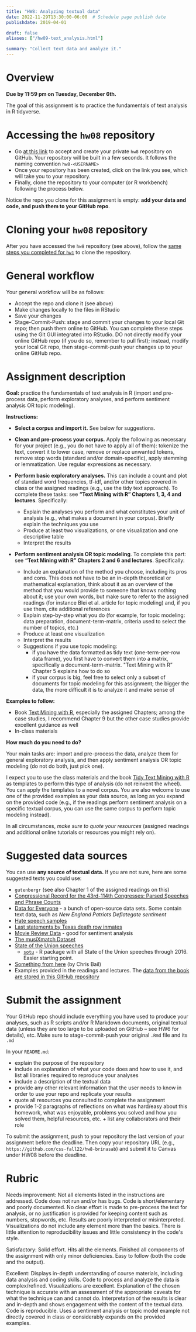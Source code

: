 ```yaml
---
title: "HW8: Analyzing textual data"
date: 2022-11-29T13:30:00-06:00  # Schedule page publish date
publishdate: 2019-04-01

draft: false
aliases: ["/hw09-text_analysis.html"]

summary: "Collect text data and analyze it."
---
```




# Overview

**Due by 11:59 pm on Tuesday, December 6th.**

The goal of this assignment is to practice the fundamentals of text analysis in R tidyverse.


# Accessing the `hw08` repository

* Go [at this link](https://classroom.github.com/a/_IRchBke) to accept and create your private `hw8` repository on GitHub. Your repository will be built in a few seconds. It follows the naming convention `hw8-<USERNAME>`  
* Once your repository has been created, click on the link you see, which will take you to your repository. 
* Finally, clone the repository to your computer (or R workbench) following the process below.

Notice the repo you clone for this assignment is empty: **add your data and code, and push them to your GitHub repo**.


# Cloning your `hw08` repository

After you have accessed the `hw8` repository (see above), follow the [same steps you completed for `hw1`](/homework/edit-readme/) to clone the repository.


# General workflow

Your general workflow will be as follows:

* Accept the repo and clone it (see above)
* Make changes locally to the files in RStudio
* Save your changes
* Stage-Commit-Push: stage and commit your changes to your local Git repo; then push them online to GitHub. You can complete these steps using the Git GUI integrated into RStudio. DO not directly modify your online GitHub repo (if you do so, remember to pull first); instead, modify your local Git repo, then stage-commit-push your changes up to your online GitHub repo. 

# Assignment description

**Goal:** practice the fundamentals of text analysis in R (import and pre-process data, perform exploratory analyses, and perform sentiment analysis OR topic modeling).

**Instructions:**

* **Select a corpus and import it.** See below for suggestions. 

* **Clean and pre-process your corpus.** Apply the following as necessary for your project (e.g., you do not have to apply all of them): tokenize the text, convert it to lower case, remove or replace unwanted tokens, remove stop words (standard and/or domain-specific), apply stemming or lemmatization. Use regular expressions as necessary. 

* **Perform basic exploratory analyses.** This can include a count and plot of standard word frequencies, tf-idf, and/or other topics covered in class or the assigned readings (e.g., use the tidy text approach). To complete these tasks: see **“Text Mining with R” Chapters 1, 3, 4 and lectures**. Specifically:
    * Explain the analyses you perform and what constitutes your unit of analysis (e.g., what makes a document in your corpus). Briefly explain the techniques you use
    * Produce at least two visualizations, or one visualization and one descriptive table
    * Interpret the results

* **Perform sentiment analysis OR topic modeling**. To complete this part: see **“Text Mining with R” Chapters 2 and 6 and lectures**. Specifically:
  * Include an explanation of the method you choose, including its pros and cons. This does not have to be an in-depth theoretical or mathematical explanation, think about it as an overview of the method that you would provide to someone that knows nothing about it; use your own words, but make sure to refer to the assigned readings (for instance Blei et al. article for topic modeling) and, if you use them, cite additional references
  * Explain step-by-step what you do (for example, for topic modeling: data preparation, document-term-matrix, criteria used to select the number of topics, etc.)
  * Produce at least one visualization
  * Interpret the results
  * Suggestions if you use topic modeling: 
    * if you have the data formatted as tidy text (one-term-per-row data frame), you first have to convert them into a matrix, specifically a document-term-matrix. "Text Mining with R”  Chapter 5 explains how to do so 
    * if your corpus is big, feel free to select only a subset of documents for topic modeling for this assignment; the bigger the data, the more difficult it is to analyze it and make sense of 

**Examples to follow:**
* Book [Text Mining with R](https://www.tidytextmining.com/index.html), especially the assigned Chapters; among the case studies, I recommend Chapter 9 but the other case studies provide excellent guidance as well
* In-class materials 

**How much do you need to do?**

Your main tasks are: import and pre-process the data, analyze them for general exploratory analysis, and then apply sentiment analysis OR topic modeling (do not do both, just pick one). 

I expect you to use the class materials and the book [Tidy Text Mining with R](http://tidytextmining.com/) as templates to perform this type of analysis (do not reinvent the wheel). You can apply the templates to a novel corpus. You are also welcome to use one of the provided examples as your data source, as long as you expand on the provided code (e.g., if the readings perform sentiment analysis on a specific textual corpus, you can use the same corpus to perform topic modeling instead). 

In all circumstances, *make sure to quote your resources* (assigned readings and additional online tutorials or resources you might rely on).


# Suggested data sources

You can use **any source of textual data.** If you are not sure, here are some suggested texts you could use:

* `gutenbergr` (see also Chapter 1 of the assigned readings on this)
* [Congressional Record for the 43rd-114th Congresses: Parsed Speeches and Phrase Counts](https://data.stanford.edu/congress_text)
* [Data for Everyone](https://www.figure-eight.com/data-for-everyone/) - a bunch of open-source data sets. Some contain text data, such as *New England Patriots Deflategate sentiment*
* [Hate speech samples](https://github.com/t-davidson/hate-speech-and-offensive-language)
* [Last statements by Texas death row inmates](https://www.kaggle.com/mykhe1097/last-words-of-death-row-inmates)
* [Movie Review Data](http://www.cs.cornell.edu/people/pabo/movie-review-data/) - good for sentiment analysis
* [The musiXmatch Dataset](http://millionsongdataset.com/musixmatch/)
* [State of the Union speeches](http://www.presidency.ucsb.edu/sou.php)
    * [`sotu`](https://github.com/statsmaths/sotu) - R package with all State of the Union speeches through 2016. Easier starting point.
* [Something from here](https://docs.google.com/spreadsheets/d/1I7cvuCBQxosQK2evTcdL3qtglaEPc0WFEs6rZMx-xiE/edit#gid=0) (by Chris Bail)
* Examples provided in the readings and lectures. The [data from the book are stored in this GitHub repository](https://github.com/dgrtwo/tidy-text-mining) 


# Submit the assignment

Your GitHub repo should include everything you have used to produce your analyses, such as R scripts and/or R Markdown documents, original textual data (unless they are too large to be uploaded on GitHub – see HW6 for details), etc. Make sure to stage-commit-push your original `.Rmd` file and its `.md` 

In your `README.md`:
* explain the purpose of the repository
* include an explanation of what your code does and how to use it, and list all libraries required to reproduce your analyses 
* include a description of the textual data
* provide any other relevant information that the user needs to know in order to use your repo and replicate your results 
* quote all resources you consulted to complete the assignment
* provide 1-2 paragraphs of reflections on what was hard/easy about this homework, what was enjoyable, problems you solved and how you solved them, helpful resources, etc. + list any collaborators and their role

To submit the assignment, push to your repository the last version of your assignment before the deadline. Then copy your repository URL (e.g., `https://github.com/css-fall22/hw8-brinasab`) and submit it to Canvas under HW08 before the deadline.


# Rubric

Needs improvement: Not all elements listed in the instructions are addressed. Code does not run and/or has bugs. Code is short/elementary and poorly documented. No clear effort is made to pre-process the text for analysis, or no justification is provided for keeping content such as numbers, stopwords, etc. Results are poorly interpreted or misinterpreted. Visualizations do not include any element more than the basics. There is little attention to reproducibility issues and little consistency in the code's style.

Satisfactory: Solid effort. Hits all the elements. Finished all components of the assignment with only minor deficiencies. Easy to follow (both the code and the output). 

Excellent: Displays in-depth understanding of course materials, including data analysis and coding skills. Code to process and analyze the data is complex/refined. Visualizations are excellent. Explanation of the chosen technique is accurate with an assessment of the appropriate caveats for what the technique can and cannot do. Interpretation of the results is clear and in-depth and shows engagement with the content of the textual data. Code is reproducible. Uses a sentiment analysis or topic model example not directly covered in class or considerably expands on the provided examples.
